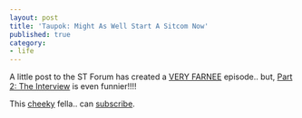 ```yaml
---
layout: post
title: 'Taupok: Might As Well Start A Sitcom Now'
published: true
category:
- life
---
```

A little post to the ST Forum has created a [VERY FARNEE](http://www.mrbrown.com/blog/2005/01/sorry_my_farder.html) episode.. but, [Part 2: The Interview](http://cheekybynature.blogspot.com/2005/01/investigation-into-taupoking.html) is even funnier!!!!   
  
This [cheeky](http://cheekybynature.blogspot.com/) fella.. can [subscribe](http://rails.yanime.org/rssfwd/preview?url=http%3A//cheekybynature.blogspot.com/atom.xml).

